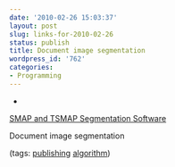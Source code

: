 ```yaml
---
date: '2010-02-26 15:03:37'
layout: post
slug: links-for-2010-02-26
status: publish
title: Document image segmentation
wordpress_id: '762'
categories:
- Programming
---
```


  *


[SMAP and TSMAP Segmentation Software](https://engineering.purdue.edu/~bouman/software/segmentation/)


Document image segmentation


(tags: [publishing](http://delicious.com/eob/publishing) [algorithm](http://delicious.com/eob/algorithm))



